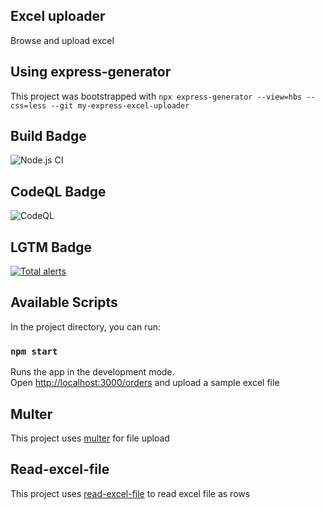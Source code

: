 ## Excel uploader

Browse and upload excel

## Using express-generator

This project was bootstrapped with `npx express-generator --view=hbs --css=less --git my-express-excel-uploader`

## Build Badge

![Node.js CI](https://github.com/cricketbackground/my-express-excel-uploader/workflows/Node.js%20CI/badge.svg)

## CodeQL Badge

![CodeQL](https://github.com/cricketbackground/my-express-excel-uploader/workflows/CodeQL/badge.svg)

## LGTM Badge

[![Total alerts](https://img.shields.io/lgtm/alerts/g/cricketbackground/my-express-excel-uploader.svg?logo=lgtm&logoWidth=18)](https://lgtm.com/projects/g/cricketbackground/my-express-excel-uploader/alerts/)

## Available Scripts

In the project directory, you can run:

### `npm start`

Runs the app in the development mode.\
Open [http://localhost:3000/orders](http://localhost:3000/orders) and upload a sample excel file

## Multer

This project uses [multer](https://www.npmjs.com/package/multer) for file upload

## Read-excel-file

This project uses [read-excel-file](https://www.npmjs.com/package/read-excel-file) to read excel file as rows
